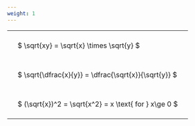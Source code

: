 ```yaml
---
weight: 1
---
```


<style type="text/css">
#T_40262 th.col_heading {
  text-align: left;
  font-size: 1em;
}
#T_40262 td {
  text-align: left;
  font-size: 1em;
  padding: 1.5em;
}
</style>
<table id="T_40262">
  <thead>
  </thead>
  <tbody>
    <tr>
      <td id="T_40262_row0_col0" class="data row0 col0" >$ \sqrt{xy} = \sqrt{x} \times \sqrt{y} $</td>
    </tr>
    <tr>
      <td id="T_40262_row1_col0" class="data row1 col0" >$ \sqrt{\dfrac{x}{y}} = \dfrac{\sqrt{x}}{\sqrt{y}} $</td>
    </tr>
    <tr>
      <td id="T_40262_row2_col0" class="data row2 col0" >$ (\sqrt{x})^2 = \sqrt{x^2} = x \text{ for } x\ge 0 $</td>
    </tr>
  </tbody>
</table>
